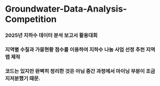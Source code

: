 # Groundwater-Data-Analysis-Competition
### 2025년 지하수 데이터 분석 보고서 활용대회 
### 지역별 수질과 가뭄현황 점수를 이용하여 지하수 나눔 사업 선정 추천 지역 맵 제작

### 코드는 있지만 완벽히 정리한 것은 아님 중간 과정에서 마이닝 부분이 조금 지저분했기 때문.

